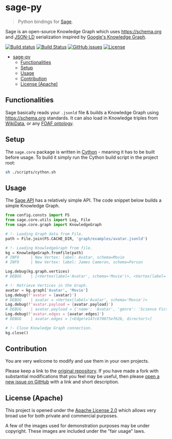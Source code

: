 # sage-py

> Python bindings for [Sage](https://github.com/victor-iyiola/sage-py).

Sage is an open-source Knowledge Graph which uses <https://schema.org> and [JSON-LD](https://json-ld.org) serialization inspired by [Google's Knowledge Graph](https://en.wikipedia.org/wiki/Knowledge_Graph).

[![Build status](https://ci.appveyor.com/api/projects/status/w8coyh60l36s0fbk?svg=true)](https://ci.appveyor.com/project/victor-iyiola/sage-py)
[![Build Status](https://travis-ci.org/victor-iyiola/sage-py.svg?branch=master)](https://travis-ci.org/victor-iyiola/sage-py)
[![GitHub issues](https://img.shields.io/github/issues/victor-iyiola/sage-py)](https://github.com/victor-iyiola/sage-py/issues)
[![License](https://img.shields.io/badge/License-Apache%202.0-blue.svg)](./LICENSE)

- [sage-py](#sage-py)
  - [Functionalities](#functionalities)
  - [Setup](#setup)
  - [Usage](#usage)
  - [Contribution](#contribution)
  - [License (Apache)](#license-apache)

## Functionalities

Sage basically reads your `.jsonld` file & builds a Knowledge Graph using <https://schema.org> standards. It can also
 load in Knowledge triples from [WikiData](https://www.wikidata.org/wiki/Special:EntityPage/Q6108942), or any [FOAF
 ontology](<https://en.wikipedia.org/wiki/FOAF_(ontology)>).

## Setup

The `sage.core` package is written in [Cython](https://cython.org) - meaning it has to be built before usage. To
build it simply run the Cython build script in the project root:

```bash
sh ./scripts/cython.sh
```

## Usage

The [Sage API](./sage) has a relatively simple API. The code snippet below builds a simple Knowledge Graph.

```python
from config.consts import FS
from sage.core.utils import Log, File
from sage.core.graph import KnowledgeGraph

# !- Loading Graph data from File.
path = File.join(FS.CACHE_DIR, 'graph/examples/avatar.jsonld')

# !- Loading KnowledgeGraph from file.
kg = KnowledgeGraph.fromfile(path)
# INFO     | New Vertex: label: Avatar, schema=Movie
# INFO     | New Vertex: label: James Cameron, schema=Person

Log.debug(kg.graph.vertices)
# DEBUG    | [<Vertex(label='Avatar', schema='Movie')>, <Vertex(label='James Cameron', schema='Person')>]

# !- Retrieve Vertices in the Graph.
avatar = kg.graph['Avatar', 'Movie']
Log.debug(f'avatar = {avatar}')
# DEBUG    | avatar = <Vertex(label='Avatar', schema='Movie')>
Log.debug(f'avatar.payload = {avatar.payload}')
# DEBUG    | avatar.payload = {'name': 'Avatar', 'genre': 'Science Fiction', 'trailer': 'https://example.com/trailer
Log.debug(f'avatar.edges = {avatar.edges}')
# DEBUG    | avatar.edges = [<Edge(e147c670075ef62b, director)>]

# !- Close Knowledge Graph connection.
kg.close()
```

## Contribution

You are very welcome to modify and use them in your own projects.

Please keep a link to the [original repository](https://github.com/victor-iyiola/sage-py). If you have made a fork with substantial modifications that you feel may be useful, then please [open a new issue on GitHub](https://github.com/victor-iyiola/sage-py/issues) with a link and short description.

## License (Apache)

This project is opened under the [Apache License 2.0](./LICENSE) which allows very broad use for both private and commercial purposes.

A few of the images used for demonstration purposes may be under copyright. These images are included under the "fair usage" laws.
